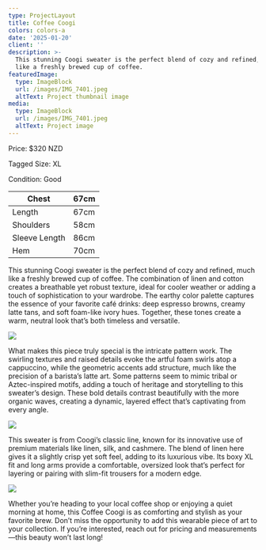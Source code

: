 ```yaml
---
type: ProjectLayout
title: Coffee Coogi
colors: colors-a
date: '2025-01-20'
client: ''
description: >-
  This stunning Coogi sweater is the perfect blend of cozy and refined, much
  like a freshly brewed cup of coffee.
featuredImage:
  type: ImageBlock
  url: /images/IMG_7401.jpeg
  altText: Project thumbnail image
media:
  type: ImageBlock
  url: /images/IMG_7401.jpeg
  altText: Project image
---
```

Price: $320 NZD

Tagged Size: XL

Condition: Good

| Chest         | 67cm |
| ------------- | ---- |
| Length        | 67cm |
| Shoulders     | 58cm |
| Sleeve Length | 86cm |
| Hem           | 70cm |



This stunning Coogi sweater is the perfect blend of cozy and refined, much like a freshly brewed cup of coffee. The combination of linen and cotton creates a breathable yet robust texture, ideal for cooler weather or adding a touch of sophistication to your wardrobe. The earthy color palette captures the essence of your favorite café drinks: deep espresso browns, creamy latte tans, and soft foam-like ivory hues. Together, these tones create a warm, neutral look that’s both timeless and versatile.

![](/images/IMG_7397.jpeg)

What makes this piece truly special is the intricate pattern work. The swirling textures and raised details evoke the artful foam swirls atop a cappuccino, while the geometric accents add structure, much like the precision of a barista’s latte art. Some patterns seem to mimic tribal or Aztec-inspired motifs, adding a touch of heritage and storytelling to this sweater’s design. These bold details contrast beautifully with the more organic waves, creating a dynamic, layered effect that’s captivating from every angle.

![](/images/IMG_7399.jpeg)

This sweater is from Coogi’s classic line, known for its innovative use of premium materials like linen, silk, and cashmere. The blend of linen here gives it a slightly crisp yet soft feel, adding to its luxurious vibe. Its boxy XL fit and long arms provide a comfortable, oversized look that’s perfect for layering or pairing with slim-fit trousers for a modern edge.

![](/images/IMG_7400.jpeg)

Whether you’re heading to your local coffee shop or enjoying a quiet morning at home, this Coffee Coogi is as comforting and stylish as your favorite brew. Don’t miss the opportunity to add this wearable piece of art to your collection. If you’re interested, reach out for pricing and measurements—this beauty won’t last long!
